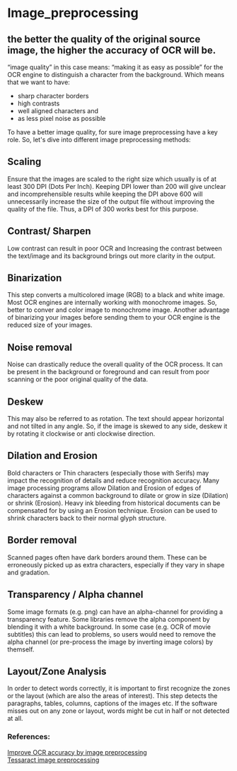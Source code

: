 # Image_preprocessing

## the better the quality of the original source image, the higher the accuracy of OCR will be.  
“image quality” in this case means: “making it as easy as possible” for the OCR engine to distinguish a character from the background. Which means that we want to have:  
* sharp character borders
* high contrasts
* well aligned characters and
* as less pixel noise as possible

To have a better image quality, for sure image preprocessing have a key role. So, let's dive into different image preprocessing methods:  
## Scaling  
Ensure that the images are scaled to the right size which usually is of at least 300 DPI (Dots Per Inch). Keeping DPI lower than 200 will give unclear and incomprehensible results while keeping the DPI above 600 will unnecessarily increase the size of the output file without improving the quality of the file. Thus, a DPI of 300 works best for this purpose. 

## Contrast/ Sharpen  
Low contrast can result in poor OCR and Increasing the contrast between the text/image and its background brings out more clarity in the output.  

## Binarization  
This step converts a multicolored image (RGB) to a black and white image. Most OCR engines are internally working with monochrome images. So, better to conver and color image to monochrome image. Another advantage of binarizing your images before sending them to your OCR engine is the reduced size of your images.  

## Noise removal  
Noise can drastically reduce the overall quality of the OCR process. It can be present in the background or foreground and can result from poor scanning or the poor original quality of the data.  

## Deskew  
This may also be referred to as rotation. The text should appear horizontal and not tilted in any angle. So, if the image is skewed to any side, deskew it by rotating it clockwise or anti clockwise direction.  

## Dilation and Erosion  
Bold characters or Thin characters (especially those with Serifs) may impact the recognition of details and reduce recognition accuracy. Many image processing programs allow Dilation and Erosion of edges of characters against a common background to dilate or grow in size (Dilation) or shrink (Erosion).
Heavy ink bleeding from historical documents can be compensated for by using an Erosion technique. Erosion can be used to shrink characters back to their normal glyph structure. 

## Border removal  
Scanned pages often have dark borders around them. These can be erroneously picked up as extra characters, especially if they vary in shape and gradation.  

## Transparency / Alpha channel  
Some image formats (e.g. png) can have an alpha-channel for providing a transparency feature. Some libraries remove the alpha component by blending it with a white background. In some case (e.g. OCR of movie subtitles) this can lead to problems, so users would need to remove the alpha channel (or pre-process the image by inverting image colors) by themself.

## Layout/Zone Analysis  
In order to detect words correctly, it is important to first recognize the zones or the layout (which are also the areas of interest). This step detects the paragraphs, tables, columns, captions of the images etc. If the software misses out on any zone or layout, words might be cut in half or not detected at all.

### References:  
[Improve OCR accuracy by image preprocessing](https://docparser.com/blog/improve-ocr-accuracy/)  
[Tessaract image preprocessing](https://tesseract-ocr.github.io/tessdoc/ImproveQuality.html)

 
